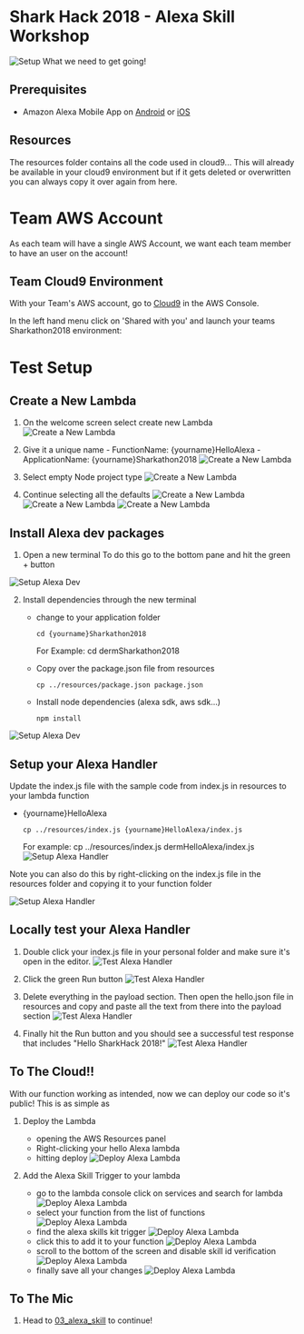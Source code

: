 # Shark Hack 2018 - Alexa Skill Workshop
![Setup](../../images/SharkHack%202018%20Alexa%20Workshop%20Banner%20-%20Setup.png)
What we need to get going!

## Prerequisites
+ Amazon Alexa Mobile App on [Android](https://play.google.com/store/apps/details?id=com.amazon.dee.app) or [iOS](https://itunes.apple.com/us/app/amazon-alexa/id944011620?mt=8)

## Resources
The resources folder contains all the code used in cloud9... This will already be available in your cloud9
environment but if it gets deleted or overwritten you can always copy it over again from here.

# Team AWS Account
As each team will have a single AWS Account, we want each team member to have an user on the account!

## Team Cloud9 Environment
With your Team's AWS account, go to [Cloud9](https://console.aws.amazon.com/cloud9/home) in the AWS Console.

In the left hand menu click on 'Shared with you' and launch your teams Sharkathon2018 environment:

# Test Setup
## Create a New Lambda
1. On the welcome screen select create new Lambda
![Create a New Lambda](../../images/Cloud9_Step1.png)

2. Give it a unique name
        - FunctionName: {yourname}HelloAlexa
        - ApplicationName: {yourname}Sharkathon2018
![Create a New Lambda](../../images/Cloud9_Step2.png)

3. Select empty Node project type
![Create a New Lambda](../../images/Cloud9_Step3.png)

4. Continue selecting all the defaults
![Create a New Lambda](../../images/Cloud9_Step4a.png)
![Create a New Lambda](../../images/Cloud9_Step4b.png)
![Create a New Lambda](../../images/Cloud9_Step4c.png)

## Install Alexa dev packages
1. Open a new terminal
To do this go to the bottom pane and hit the green + button

![Setup Alexa Dev](../../images/Cloud9_Step5.png)

2. Install dependencies through the new terminal
    * change to your application folder

        ```
        cd {yourname}Sharkathon2018
        ```

        For Example: cd dermSharkathon2018
    * Copy over the package.json file from resources

        ```
        cp ../resources/package.json package.json
        ```
    * Install node dependencies (alexa sdk, aws sdk...)
    
        ```
        npm install
        ```
![Setup Alexa Dev](../../images/Cloud9_Step6.png)

## Setup your Alexa Handler
Update the index.js file with the sample code from index.js in 
resources to your lambda function
* {yourname}HelloAlexa

    ```
    cp ../resources/index.js {yourname}HelloAlexa/index.js
    ```
    For example: cp ../resources/index.js dermHelloAlexa/index.js
![Setup Alexa Handler](../../images/Cloud9_Step7a.png)

Note you can also do this by right-clicking on the index.js file in the
resources folder and copying it to your function folder

![Setup Alexa Handler](../../images/Cloud9_Step7b.png)

## Locally test your Alexa Handler
1. Double click your index.js file in your personal folder and make sure it's 
open in the editor.
![Test Alexa Handler](../../images/Cloud9_Step8a.png)

2. Click the green Run button
![Test Alexa Handler](../../images/Cloud9_Step8b.png)

3. Delete everything in the payload section. Then open the hello.json file
in resources and copy and paste all the text from there into the payload 
section
![Test Alexa Handler](../../images/Cloud9_Step8c.png)

4. Finally hit the Run button and you should see a successful
test response that includes "Hello SharkHack 2018!"
![Test Alexa Handler](../../images/Cloud9_Step8d.png)

## To The Cloud!!
With our function working as intended, now we can deploy our code so it's public!
This is as simple as 

1. Deploy the Lambda
    * opening the AWS Resources panel
    * Right-clicking your hello Alexa lambda
    * hitting deploy
![Deploy Alexa Lambda](../../images/Cloud9_Step9.png)

2. Add the Alexa Skill Trigger to your lambda
    * go to the lambda console
    click on services and search for lambda
    ![Deploy Alexa Lambda](../../images/Cloud9_Step9b.png)
    * select your function from the list of functions
    ![Deploy Alexa Lambda](../../images/Cloud9_Step9c.png)
    * find the alexa skills kit trigger
    ![Deploy Alexa Lambda](../../images/Cloud9_Step9d.png)
    * click this to add it to your function
    ![Deploy Alexa Lambda](../../images/Cloud9_Step9e.png)
    * scroll to the bottom of the screen and disable skill id verification
    ![Deploy Alexa Lambda](../../images/Cloud9_Step9f.png)
    * finally save all your changes
    ![Deploy Alexa Lambda](../../images/Cloud9Step9g.png)

## To The Mic
1. Head to [03_alexa_skill](../../03_alexa_skill) to continue!
